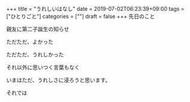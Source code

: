 +++
title = "うれしいはなし"
date = 2019-07-02T06:23:39+09:00
tags = ["ひとりごと"]
categories = [""]
draft = false
+++
先日のこと

親友に第二子誕生の知らせ

ただただ、よかった

ただただ、うれしかった

それ以外に思いつく言葉もなく

いまはただ、うれしさに浸ろうと思います。

それでは
